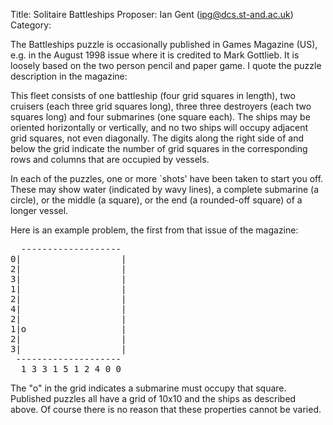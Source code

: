 Title:    Solitaire Battleships
Proposer: Ian Gent (ipg@dcs.st-and.ac.uk)
Category:


The Battleships puzzle is occasionally published in Games Magazine (US), e.g. in the August 1998 issue where it is credited to Mark Gottlieb. It is loosely based on the two person pencil and paper game. I quote the puzzle description in the magazine:

This fleet consists of one battleship (four grid squares in length), two cruisers (each three grid squares long), three three destroyers (each two squares long) and four submarines (one square each). The ships may be oriented horizontally or vertically, and no two ships will occupy adjacent grid squares, not even diagonally. The digits along the right side of and below the grid indicate the number of grid squares in the corresponding rows and columns that are occupied by vessels.

In each of the puzzles, one or more `shots' have been taken to start you off. These may show water (indicated by wavy lines), a complete submarine (a circle), or the middle (a square), or the end (a rounded-off square) of a longer vessel.

Here is an example problem, the first from that issue of the magazine:

<pre>
  -------------------
0|                   |
2|                   |
3|                   |
1|                   |
2|                   |
4|                   |
2|                   |
1|o                  |
2|                   |
3|                   |
 --------------------
  1 3 3 1 5 1 2 4 0 0
</pre>

The "o" in the grid indicates a submarine must occupy that square.
Published puzzles all have a grid of 10x10 and the ships as described above. Of course there is no reason that these properties cannot be varied.
